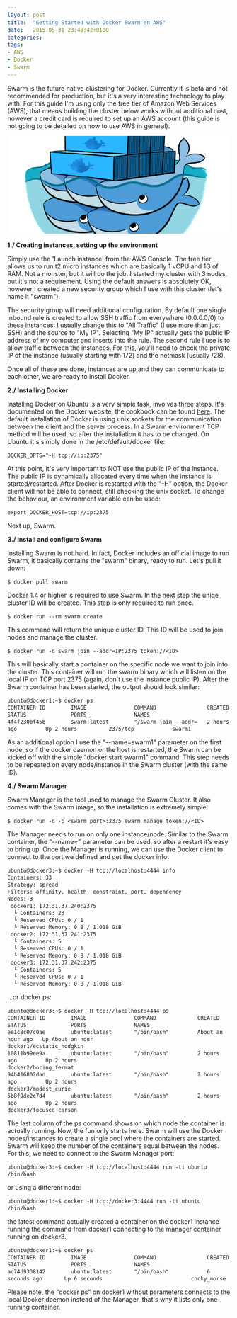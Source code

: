 ```yaml
---
layout: post
title:  "Getting Started with Docker Swarm on AWS"
date:   2015-05-31 23:48:42+0100
categories: 
tags: 
- AWS
- Docker
- Swarm
---
```

Swarm is the future native clustering for Docker. Currently it is beta and not recommended for production, 
but it's a very interesting technology to play with. For this guide I'm using only the free tier of 
Amazon Web Services (AWS), that means building the cluster below works without additional cost, however
a credit card is required to set up an AWS account (this guide is not going to be detailed on how to use
AWS in general).

![Docker Swarm](/assets/docker-swarm.png)

<!--more-->

**1./ Creating instances, setting up the environment**

Simply use the 'Launch instance' from the AWS Console. The free tier allows us to run t2.micro instances
which are basically 1 vCPU and 1G of RAM. Not a monster, but it will do the job. I started my cluster with
3 nodes, but it's not a requirement. Using the default answers is absolutely OK, however I created a new
security group which I use with this cluster (let's name it "swarm"). 

The security group will need additional configuration. By default one single inbound rule is created to allow
SSH traffic from everywhere (0.0.0.0/0) to these instances. I usually change this to "All Traffic" (I use more
than just SSH) and the source to "My IP". Selecting "My IP" actually gets the public IP address of my computer and 
inserts into the rule. The second rule I use is to allow traffic between the instances. For this, you'll need to 
check the private IP of the instance (usually starting with 172) and the netmask (usually /28). 

Once all of these are done, instances are up and they can communicate to each other, we are ready to install 
Docker.

**2./ Installing Docker**

Installing Docker on Ubuntu is a very simple task, involves three steps. It's documented on the Docker website, 
the cookbook can be found [here][docker-install]. The default installation of Docker is using unix sockets for 
the communication between the client and the server process. In a Swarm environment TCP method will be used, so
after the installation it has to be changed. On Ubuntu it's simply done in the /etc/default/docker file: 

    DOCKER_OPTS="-H tcp://ip:2375"

At this point, it's very important to NOT use the public IP of the instance. The public IP is dynamically
allocated every time when the instance is started/restarted. After Docker is restarted with the "-H" option, 
the Docker client will not be able to connect, still checking the unix socket. To change the behaviour, an environment
variable can be used:

    export DOCKER_HOST=tcp://ip:2375

Next up, Swarm.

**3./ Install and configure Swarm**

Installing Swarm is not hard. In fact, Docker includes an official image to run Swarm, it basically contains the
"swarm" binary, ready to run. Let's pull it down:

    $ docker pull swarm

Docker 1.4 or higher is required to use Swarm. In the next step the uniqe cluster ID will be created. This step is 
only required to run once. 

    $ docker run --rm swarm create

This command will return the unique cluster ID. This ID will be used to join nodes and manage the cluster. 

    $ docker run -d swarm join --addr=IP:2375 token://<ID>

This will basically start a container on the specific node we want to join into the cluster. This container will 
run the swarm binary which will listen on the local IP on TCP port 2375 (again, don't use the instance public IP). 
After the Swarm container has been started, the output should look similar: 

    ubuntu@docker1:~$ docker ps
    CONTAINER ID        IMAGE               COMMAND                CREATED             STATUS              PORTS               NAMES
    4f4f230bf45b        swarm:latest        "/swarm join --addr=   2 hours ago         Up 2 hours          2375/tcp            swarm1              

As an additional option I use the "-\-name=swarm1" parameter on the first node, so if the docker daemon or the host 
is restarted, the Swarm can be kicked off with the simple "docker start swarm1" command. This step needs to be repeated on 
every node/instance in the Swarm cluster (with the same ID). 

**4./ Swarm Manager**

Swarm Manager is the tool used to manage the Swarm Cluster. It also comes with the Swarm image, so the installation
is extremely simple:

    $ docker run -d -p <swarm_port>:2375 swarm manage token://<ID>

The Manager needs to run on only one instance/node. Similar to the Swarm container, the "-\-name=" parameter can be
used, so after a restart it's easy to bring up. Once the Manager is running, we can use the Docker client to connect
to the port we defined and get the docker info: 

    ubuntu@docker3:~$ docker -H tcp://localhost:4444 info
    Containers: 33
    Strategy: spread
    Filters: affinity, health, constraint, port, dependency
    Nodes: 3
     docker1: 172.31.37.240:2375
      └ Containers: 23
      └ Reserved CPUs: 0 / 1
      └ Reserved Memory: 0 B / 1.018 GiB
     docker2: 172.31.37.241:2375
      └ Containers: 5
      └ Reserved CPUs: 0 / 1
      └ Reserved Memory: 0 B / 1.018 GiB
     docker3: 172.31.37.242:2375
      └ Containers: 5
      └ Reserved CPUs: 0 / 1
      └ Reserved Memory: 0 B / 1.018 GiB

...or docker ps: 

    ubuntu@docker3:~$ docker -H tcp://localhost:4444 ps
    CONTAINER ID        IMAGE               COMMAND             CREATED             STATUS              PORTS               NAMES
    ee1c8c07c0ae        ubuntu:latest       "/bin/bash"         About an hour ago   Up About an hour                        docker1/ecstatic_hodgkin   
    10811b99ee9a        ubuntu:latest       "/bin/bash"         2 hours ago         Up 2 hours                              docker2/boring_fermat      
    94b416802dad        ubuntu:latest       "/bin/bash"         2 hours ago         Up 2 hours                              docker3/modest_curie       
    5b8f9de2c7d4        ubuntu:latest       "/bin/bash"         2 hours ago         Up 2 hours                              docker3/focused_carson     

The last column of the ps command shows on which node the container is actually running. Now, the fun only starts here. 
Swarm will use the Docker nodes/instances to create a single pool where the containers are started. Swarm will keep the
number of the containers equal between the nodes. For this, we need to connect to the Swarm Manager port:

    ubuntu@docker3:~$ docker -H tcp://localhost:4444 run -ti ubuntu /bin/bash

or using a different node: 

    ubuntu@docker1:~$ docker -H tcp://docker3:4444 run -ti ubuntu /bin/bash

the latest command actually created a container on the docker1 instance running the command from docker1 connecting to 
the manager container running on docker3. 

    ubuntu@docker1:~$ docker ps
    CONTAINER ID        IMAGE               COMMAND                CREATED             STATUS              PORTS               NAMES
    ac74d9338142        ubuntu:latest       "/bin/bash"            6 seconds ago       Up 6 seconds                            cocky_morse      

Please note, the "docker ps" on docker1 without parameters connects to the local Docker daemon instead of the Manager, 
that's why it lists only one running container. 


[docker-install]:   https://get.docker.io/ubuntu/


